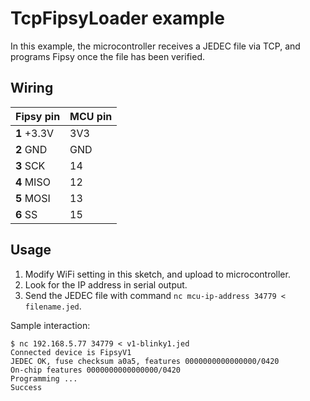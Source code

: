 # TcpFipsyLoader example

In this example, the microcontroller receives a JEDEC file via TCP, and programs Fipsy once the file has been verified.

## Wiring

Fipsy pin   | MCU pin
------------|--------
**1** +3.3V | 3V3
**2** GND   | GND
**3** SCK   | 14
**4** MISO  | 12
**5** MOSI  | 13
**6** SS    | 15

## Usage

1. Modify WiFi setting in this sketch, and upload to microcontroller.
2. Look for the IP address in serial output.
3. Send the JEDEC file with command `nc mcu-ip-address 34779 < filename.jed`.

Sample interaction:

```shell
$ nc 192.168.5.77 34779 < v1-blinky1.jed
Connected device is FipsyV1
JEDEC OK, fuse checksum a0a5, features 0000000000000000/0420
On-chip features 0000000000000000/0420
Programming ...
Success
```
